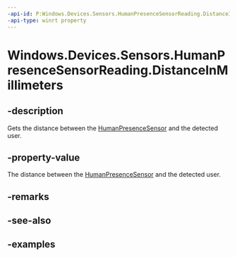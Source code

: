 ```yaml
---
-api-id: P:Windows.Devices.Sensors.HumanPresenceSensorReading.DistanceInMillimeters
-api-type: winrt property
---
```


# Windows.Devices.Sensors.HumanPresenceSensorReading.DistanceInMillimeters

<!--
public System.Nullable<uint> DistanceInMillimeters { get; }
-->

## -description

Gets the distance between the [HumanPresenceSensor](humanpresencesensor.md) and the detected user.

## -property-value

The distance between the [HumanPresenceSensor](humanpresencesensor.md) and the detected user.

## -remarks

## -see-also

## -examples
